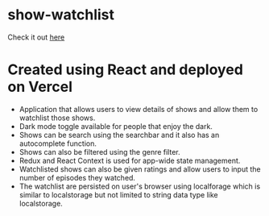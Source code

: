 # show-watchlist

Check it out [here](https://show-watchlist-seven.vercel.app/)

# Created using React and deployed on Vercel
-  Application that allows users to view details of shows and allow them to watchlist those shows. 
-  Dark mode toggle available for people that enjoy the dark.
- Shows can be search using the searchbar and it also has an autocomplete function.
- Shows can also be filtered using the genre filter.
- Redux and React Context is used for app-wide state management.
- Watchlisted shows can also be given ratings and allow users to input the number of episodes they watched. 
- The watchlist are persisted on user's browser using localforage which is similar to localstorage but not limited to string data type like localstorage.
